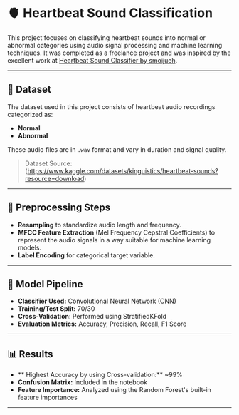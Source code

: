 # 🫀 Heartbeat Sound Classification

This project focuses on classifying heartbeat sounds into normal or abnormal categories using audio signal processing and machine learning techniques. It was completed as a freelance project and was inspired by the excellent work at [Heartbeat Sound Classifier by smoijueh](https://github.com/smoijueh/Heartbeat-Sound-Classifier).

---

## 📂 Dataset

The dataset used in this project consists of heartbeat audio recordings categorized as:
- **Normal**
- **Abnormal**

These audio files are in `.wav` format and vary in duration and signal quality.

> Dataset Source: (https://www.kaggle.com/datasets/kinguistics/heartbeat-sounds?resource=download)

---

## 🔧 Preprocessing Steps

- **Resampling** to standardize audio length and frequency.
- **MFCC Feature Extraction** (Mel Frequency Cepstral Coefficients) to represent the audio signals in a way suitable for machine learning models.
- **Label Encoding** for categorical target variable.

---

## 🧠 Model Pipeline

- **Classifier Used:** Convolutional Neural Network (CNN)
- **Training/Test Split:** 70/30
- **Cross-Validation**: Performed using StratifiedKFold
- **Evaluation Metrics:** Accuracy, Precision, Recall, F1 Score

---

## 📊 Results

- ** Highest Accuracy by using Cross-validation:** ~99%
- **Confusion Matrix:** Included in the notebook
- **Feature Importance:** Analyzed using the Random Forest's built-in feature importances

---


